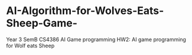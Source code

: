 # AI-Algorithm-for-Wolves-Eats-Sheep-Game-
Year 3 SemB CS4386 AI Game programming HW2: AI game programming for Wolf eats Sheep

